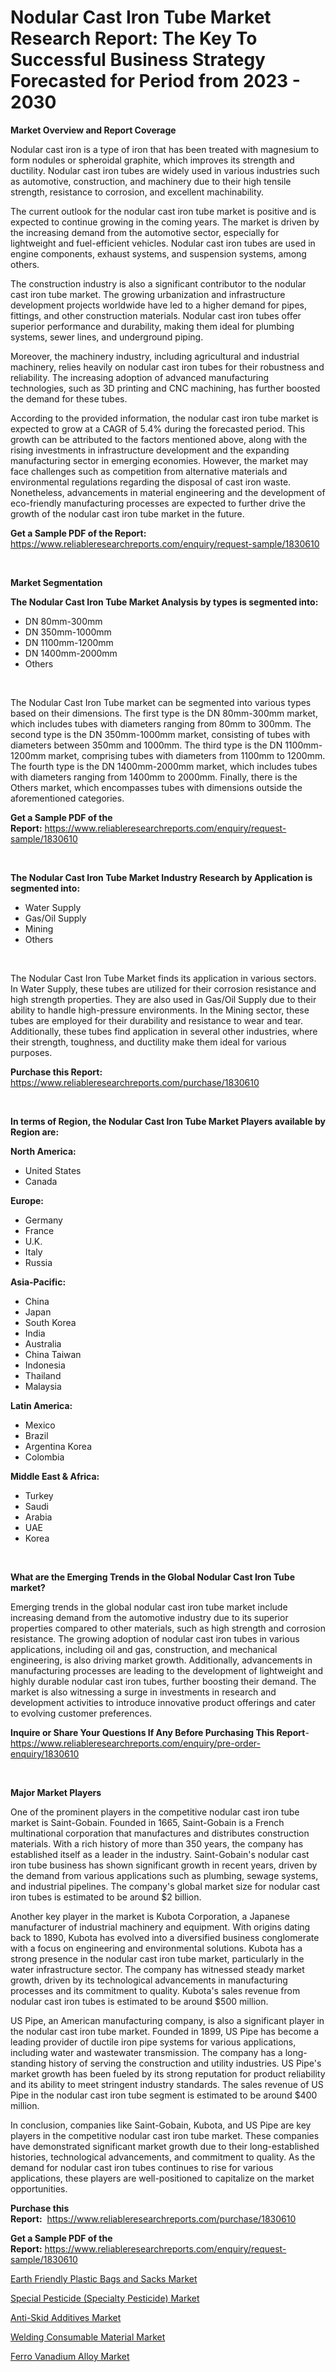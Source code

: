 <p><h1>Nodular Cast Iron Tube Market Research Report: The Key To Successful Business Strategy Forecasted for Period from 2023 - 2030</h1></p><p><strong>Market Overview and Report Coverage</strong></p>
<p><p>Nodular cast iron is a type of iron that has been treated with magnesium to form nodules or spheroidal graphite, which improves its strength and ductility. Nodular cast iron tubes are widely used in various industries such as automotive, construction, and machinery due to their high tensile strength, resistance to corrosion, and excellent machinability.</p><p>The current outlook for the nodular cast iron tube market is positive and is expected to continue growing in the coming years. The market is driven by the increasing demand from the automotive sector, especially for lightweight and fuel-efficient vehicles. Nodular cast iron tubes are used in engine components, exhaust systems, and suspension systems, among others.</p><p>The construction industry is also a significant contributor to the nodular cast iron tube market. The growing urbanization and infrastructure development projects worldwide have led to a higher demand for pipes, fittings, and other construction materials. Nodular cast iron tubes offer superior performance and durability, making them ideal for plumbing systems, sewer lines, and underground piping.</p><p>Moreover, the machinery industry, including agricultural and industrial machinery, relies heavily on nodular cast iron tubes for their robustness and reliability. The increasing adoption of advanced manufacturing technologies, such as 3D printing and CNC machining, has further boosted the demand for these tubes.</p><p>According to the provided information, the nodular cast iron tube market is expected to grow at a CAGR of 5.4% during the forecasted period. This growth can be attributed to the factors mentioned above, along with the rising investments in infrastructure development and the expanding manufacturing sector in emerging economies. However, the market may face challenges such as competition from alternative materials and environmental regulations regarding the disposal of cast iron waste. Nonetheless, advancements in material engineering and the development of eco-friendly manufacturing processes are expected to further drive the growth of the nodular cast iron tube market in the future.</p></p>
<p><strong>Get a Sample PDF of the Report:</strong> <a href="https://www.reliableresearchreports.com/enquiry/request-sample/1830610">https://www.reliableresearchreports.com/enquiry/request-sample/1830610</a></p>
<p>&nbsp;</p>
<p><strong>Market Segmentation</strong></p>
<p><strong>The Nodular Cast Iron Tube Market Analysis by types is segmented into:</strong></p>
<p><ul><li>DN 80mm-300mm</li><li>DN 350mm-1000mm</li><li>DN 1100mm-1200mm</li><li>DN 1400mm-2000mm</li><li>Others</li></ul></p>
<p>&nbsp;</p>
<p><p>The Nodular Cast Iron Tube market can be segmented into various types based on their dimensions. The first type is the DN 80mm-300mm market, which includes tubes with diameters ranging from 80mm to 300mm. The second type is the DN 350mm-1000mm market, consisting of tubes with diameters between 350mm and 1000mm. The third type is the DN 1100mm-1200mm market, comprising tubes with diameters from 1100mm to 1200mm. The fourth type is the DN 1400mm-2000mm market, which includes tubes with diameters ranging from 1400mm to 2000mm. Finally, there is the Others market, which encompasses tubes with dimensions outside the aforementioned categories.</p></p>
<p><strong>Get a Sample PDF of the Report:</strong>&nbsp;<a href="https://www.reliableresearchreports.com/enquiry/request-sample/1830610">https://www.reliableresearchreports.com/enquiry/request-sample/1830610</a></p>
<p>&nbsp;</p>
<p><strong>The Nodular Cast Iron Tube Market Industry Research by Application is segmented into:</strong></p>
<p><ul><li>Water Supply</li><li>Gas/Oil Supply</li><li>Mining</li><li>Others</li></ul></p>
<p>&nbsp;</p>
<p><p>The Nodular Cast Iron Tube Market finds its application in various sectors. In Water Supply, these tubes are utilized for their corrosion resistance and high strength properties. They are also used in Gas/Oil Supply due to their ability to handle high-pressure environments. In the Mining sector, these tubes are employed for their durability and resistance to wear and tear. Additionally, these tubes find application in several other industries, where their strength, toughness, and ductility make them ideal for various purposes.</p></p>
<p><strong>Purchase this Report:</strong>&nbsp; <a href="https://www.reliableresearchreports.com/purchase/1830610">https://www.reliableresearchreports.com/purchase/1830610</a></p>
<p>&nbsp;</p>
<p><strong>In terms of Region, the Nodular Cast Iron Tube Market Players available by Region are:</strong></p>
<p>
    <p> <strong> North America: </strong>
        <ul>
            <li>United States</li>
            <li>Canada</li>
        </ul>
        </p> 
    <p> <strong> Europe: </strong>
        <ul>
            <li>Germany</li>
            <li>France</li>
            <li>U.K.</li>
            <li>Italy</li>
            <li>Russia</li>
        </ul>
        </p> 
    <p> <strong> Asia-Pacific: </strong>
        <ul>
            <li>China</li>
            <li>Japan</li>
            <li>South Korea</li>
            <li>India</li>
            <li>Australia</li>
            <li>China Taiwan</li>
            <li>Indonesia</li>
            <li>Thailand</li>
            <li>Malaysia</li>
        </ul>
        </p> 
    <p> <strong> Latin America: </strong>
        <ul>
            <li>Mexico</li>
            <li>Brazil</li>
            <li>Argentina Korea</li>
            <li>Colombia</li>
        </ul>
        </p> 
    <p> <strong> Middle East & Africa: </strong>
        <ul>
            <li>Turkey</li>
            <li>Saudi</li>
            <li>Arabia</li>
            <li>UAE</li>
            <li>Korea</li>
        </ul>
    </p>
    </p>
<p>&nbsp;</p>
<p><strong>What are the Emerging Trends in the Global Nodular Cast Iron Tube market?</strong></p>
<p><p>Emerging trends in the global nodular cast iron tube market include increasing demand from the automotive industry due to its superior properties compared to other materials, such as high strength and corrosion resistance. The growing adoption of nodular cast iron tubes in various applications, including oil and gas, construction, and mechanical engineering, is also driving market growth. Additionally, advancements in manufacturing processes are leading to the development of lightweight and highly durable nodular cast iron tubes, further boosting their demand. The market is also witnessing a surge in investments in research and development activities to introduce innovative product offerings and cater to evolving customer preferences.</p></p>
<p><strong>Inquire or Share Your Questions If Any Before Purchasing This Report</strong>- <a href="https://www.reliableresearchreports.com/enquiry/pre-order-enquiry/1830610">https://www.reliableresearchreports.com/enquiry/pre-order-enquiry/1830610</a></p>
<p>&nbsp;</p>
<p><strong>Major Market Players</strong></p>
<p><p>One of the prominent players in the competitive nodular cast iron tube market is Saint-Gobain. Founded in 1665, Saint-Gobain is a French multinational corporation that manufactures and distributes construction materials. With a rich history of more than 350 years, the company has established itself as a leader in the industry. Saint-Gobain's nodular cast iron tube business has shown significant growth in recent years, driven by the demand from various applications such as plumbing, sewage systems, and industrial pipelines. The company's global market size for nodular cast iron tubes is estimated to be around $2 billion.</p><p>Another key player in the market is Kubota Corporation, a Japanese manufacturer of industrial machinery and equipment. With origins dating back to 1890, Kubota has evolved into a diversified business conglomerate with a focus on engineering and environmental solutions. Kubota has a strong presence in the nodular cast iron tube market, particularly in the water infrastructure sector. The company has witnessed steady market growth, driven by its technological advancements in manufacturing processes and its commitment to quality. Kubota's sales revenue from nodular cast iron tubes is estimated to be around $500 million.</p><p>US Pipe, an American manufacturing company, is also a significant player in the nodular cast iron tube market. Founded in 1899, US Pipe has become a leading provider of ductile iron pipe systems for various applications, including water and wastewater transmission. The company has a long-standing history of serving the construction and utility industries. US Pipe's market growth has been fueled by its strong reputation for product reliability and its ability to meet stringent industry standards. The sales revenue of US Pipe in the nodular cast iron tube segment is estimated to be around $400 million.</p><p>In conclusion, companies like Saint-Gobain, Kubota, and US Pipe are key players in the competitive nodular cast iron tube market. These companies have demonstrated significant market growth due to their long-established histories, technological advancements, and commitment to quality. As the demand for nodular cast iron tubes continues to rise for various applications, these players are well-positioned to capitalize on the market opportunities.</p></p>
<p><strong>Purchase this Report:</strong>&nbsp;&nbsp;<a href="https://www.reliableresearchreports.com/purchase/1830610">https://www.reliableresearchreports.com/purchase/1830610</a></p>
<p></p>
<p><strong>Get a Sample PDF of the Report:</strong>&nbsp;<a href="https://www.reliableresearchreports.com/enquiry/request-sample/1830610">https://www.reliableresearchreports.com/enquiry/request-sample/1830610</a></p>
<p><p><a href="https://github.com/vimar16th/Market-Research-Report-List-2/blob/main/earth-friendly-plastic-bags-and-sacks-market.md">Earth Friendly Plastic Bags and Sacks Market</a></p><p><a href="https://github.com/lbird53714/Market-Research-Report-List-2/blob/main/special-pesticide-specialty-pesticide-market.md">Special Pesticide (Specialty Pesticide) Market</a></p><p><a href="https://github.com/sofayahoo2023/Market-Research-Report-List-2/blob/main/anti-skid-additives-market.md">Anti-Skid Additives Market</a></p><p><a href="https://github.com/pizolina/Market-Research-Report-List-2/blob/main/welding-consumable-material-market.md">Welding Consumable Material Market</a></p><p><a href="https://github.com/mabutironaldo/Market-Research-Report-List-2/blob/main/ferro-vanadium-alloy-market.md">Ferro Vanadium Alloy Market</a></p></p>